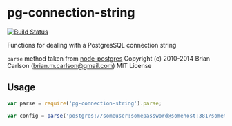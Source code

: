 pg-connection-string
  ======

[![Build Status](https://travis-ci.org/iceddev/pg-connection-string.svg?branch=master)](https://travis-ci.org/iceddev/pg-connection-string)

Functions for dealing with a PostgresSQL connection string

`parse` method taken from [node-postgres](https://github.com/brianc/node-postgres.git)
Copyright (c) 2010-2014 Brian Carlson (brian.m.carlson@gmail.com)
MIT License

## Usage

```js
var parse = require('pg-connection-string').parse;

var config = parse('postgres://someuser:somepassword@somehost:381/sometable')
```
